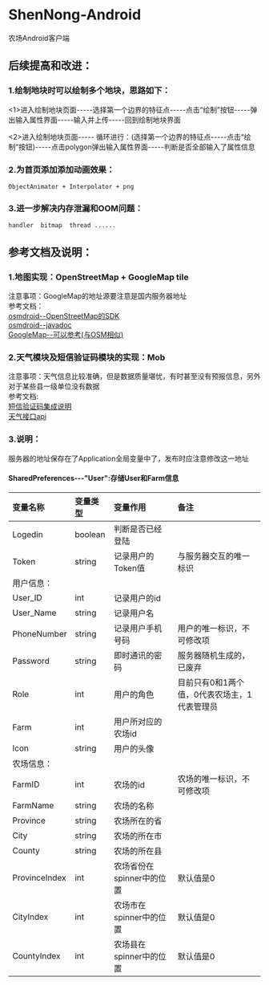 # ShenNong-Android
农场Android客户端

## 后续提高和改进：

### 1.绘制地块时可以绘制多个地块，思路如下：
   <1>进入绘制地块页面-----选择第一个边界的特征点-----点击“绘制”按钮-----弹出输入属性界面-----输入并上传-----回到绘制地块界面 <br>
             
   <2>进入绘制地块页面----- 循环进行：(选择第一个边界的特征点-----点击“绘制”按钮)-----点击polygon弹出输入属性界面-----判断是否全部输入了属性信息<br>
                                                              
### 2.为首页添加添加动画效果：
    ObjectAnimator + Interpolator + png
    
### 3.进一步解决内存泄漏和OOM问题：
    handler  bitmap  thread ......
    
## 参考文档及说明：

### 1.地图实现：OpenStreetMap + GoogleMap tile 
   注意事项：GoogleMap的地址源要注意是国内服务器地址<br>
   参考文档：<br>
   [osmdroid--OpenStreetMap的SDK](https://github.com/osmdroid/osmdroid)<br>
   [osmdroid--javadoc](http://osmdroid.github.io/osmdroid/javadoc.html)<br>
   [GoogleMap--可以参考(与OSM相似)](https://developers.google.cn/maps/)<br>

### 2.天气模块及短信验证码模块的实现：Mob
   注意事项：天气信息比较准确，但是数据质量堪忧，有时甚至没有预报信息，另外对于某些县一级单位没有数据<br>
   参考文档:<br>
   [短信验证码集成说明](http://wiki.mob.com/sdk-sms-android-3-0-0/)<br>
   [天气接口api](http://api.mob.com/#/apiwiki/weather)<br>
   
### 3.说明：
   服务器的地址保存在了Application全局变量中了，发布时应注意修改这一地址 <br>
   
   #### SharedPreferences---"User":存储User和Farm信息
   |变量名称|变量类型|变量作用|备注|
   |:---|:---|:---|:---|
   |Logedin|boolean|判断是否已经登陆||
   |Token|string|记录用户的Token值|与服务器交互的唯一标识|
   |用户信息：||||
   |User_ID|int|记录用户的id||
   |User_Name|string|记录用户名||
   |PhoneNumber|string|记录用户手机号码|用户的唯一标识，不可修改项|
   |Password|string|即时通讯的密码|服务器随机生成的，已废弃|
   |Role|int|用户的角色|目前只有0和1两个值，0代表农场主，1代表管理员|
   |Farm|int|用户所对应的农场id||
   |Icon|string|用户的头像||
   |农场信息：||||
   |FarmID|int|农场的id|农场的唯一标识，不可修改项|
   |FarmName|string|农场的名称||
   |Province|string|农场所在的省||
   |City|string|农场的所在市||
   |County|string|农场的所在县||
   |ProvinceIndex|int|农场省份在spinner中的位置|默认值是0|
   |CityIndex|int|农场市在spinner中的位置|默认值是0|
   |CountyIndex|int|农场县在spinner中的位置|默认值是0|
